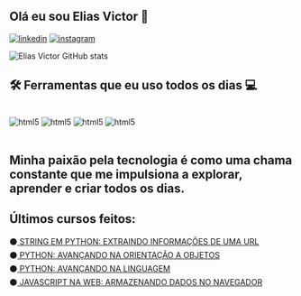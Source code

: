 ## Olá eu sou Elias Victor 👻

[![linkedin](https://img.shields.io/badge/LinkedIn-0077B5?style=for-the-badge&logo=linkedin&logoColor=white)](www.linkedin.com/in/elias-victor-00243521b)
[![instagram](https://img.shields.io/badge/Instagram-E4405F?style=for-the-badge&logo=instagram&logoColor=white)](https://www.instagram.com/elias_victor__/)


![Elias Victor GitHub stats](https://github-readme-stats.vercel.app/api?username=TobyNull&show_icons=true&theme=radical) 

## 🛠️ Ferramentas que eu uso todos os dias 💻
<div style="display: inline_block"><br/>
    <img align="center" alt="html5" src="https://img.shields.io/badge/HTML5-E34F26?style=for-the-badge&logo=html5&logoColor=white"/>
    <img align="center" alt="html5" src="https://img.shields.io/badge/CSS3-1572B6?style=for-the-badge&logo=css3&logoColor=white"/>
    <img align="center" alt="html5" src="https://img.shields.io/badge/JavaScript-323330?style=for-the-badge&logo=javascript&logoColor=F7DF1E"/>
    <img align="center" alt="html5" src="https://img.shields.io/badge/Python-14354C?style=for-the-badge&logo=python&logoColor=white"/>
</div><br/>

## Minha paixão pela tecnologia é como uma chama constante que me impulsiona a explorar, aprender e criar todos os dias.

## Últimos cursos feitos:

⚫[ STRING EM PYTHON: EXTRAINDO INFORMAÇÕES DE UMA URL](https://cursos.alura.com.br/certificate/b8866dc3-1856-4fd6-8370-1474de11b77e?lang=pt_BR)<br/>
⚫[ PYTHON: AVANÇANDO NA ORIENTAÇÃO A OBJETOS](https://cursos.alura.com.br/certificate/2bcad30c-c7ff-429c-a7f2-0aaf3803a10d?lang=pt_BR)<br/>
⚫[ PYTHON: AVANÇANDO NA LINGUAGEM](https://cursos.alura.com.br/certificate/f837a530-babb-4035-a8ee-f6fd57c577f0?lang=pt_BR)<br/>
⚫[ JAVASCRIPT NA WEB: ARMAZENANDO DADOS NO NAVEGADOR](https://cursos.alura.com.br/certificate/a08820b8-87de-437d-a74f-d916766d6d43?lang=pt_BR)<br/>
